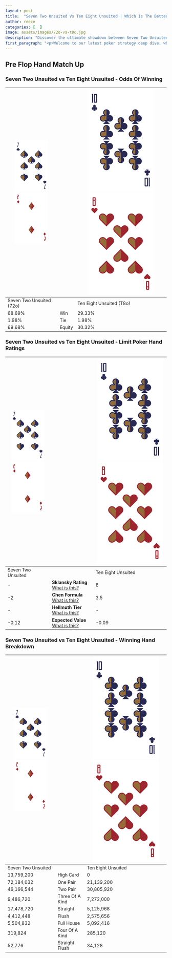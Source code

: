 ```yaml
---
layout: post
title:  "Seven Two Unsuited Vs Ten Eight Unsuited | Which Is The Better Hand In Poker? A Complete Guide"
author: reece
categories: [  ]
image: assets/images/72o-vs-t8o.jpg
description: "Discover the ultimate showdown between Seven Two Unsuited and Ten Eight Unsuited in poker! Uncover the odds, strategies, and scenarios where one hand triumphs over the other. Get ready to up your poker game with this thrilling analysis."
first_paragraph: "<p>Welcome to our latest poker strategy deep dive, where we're pitting two distinct hands against each other in a high-stakes showdown: Seven Two Unsuited vs Ten Eight Unsuited.</p><p>In the dynamic world of poker, every decision counts, and knowing which hand holds the upper hand is key to your success at the table.</p><p>In this article, we'll dissect these two hands, explore the scenarios where one dominates the other, and equip you with the knowledge to make strategic choices that can tip the odds in your favor.</p><p>Get ready to unravel the intriguing dynamics of these poker hands and elevate your game to new heights.</p>"
---
```




[comment]: # (sp0)

## Pre Flop Hand Match Up

<div class="table hand-ratings" markdown="1"> 



### Seven Two Unsuited vs Ten Eight Unsuited - Odds Of Winning


    
| ![image info](assets/images/hand1/7.png) ![image info](assets/images/hand1/2o.png) |  | ![image info](assets/images/hand2/T.png) ![image info](assets/images/hand2/8o.png) |
| -------- | -------- | -------- |
| Seven Two Unsuited (72o) |  | Ten Eight Unsuited (T8o) |
| 68.69% | Win | 29.33% |
| 1.98% | Tie | 1.98% |
| 69.68% | Equity | 30.32% |




[comment]: # (sp1)



### Seven Two Unsuited vs Ten Eight Unsuited - Limit Poker Hand Ratings


    
| ![image info](assets/images/hand1/7.png) ![image info](assets/images/hand1/2o.png) |  | ![image info](assets/images/hand2/T.png) ![image info](assets/images/hand2/8o.png) |
| -------- | -------- | -------- |
| Seven Two Unsuited |  | Ten Eight Unsuited |
| - | **Sklansky Rating** [What is this?](/sklansky-rating-explained) | 8 |
| -2 | **Chen Formula** [What is this?](/chen-formula-explained) | 3.5 |
| - | **Hellmuth Tier** [What is this?](/Hellmuth-tier-explained) | - |
| -0.12 | **Expected Value** [What is this?](/expected-value-explained) | -0.09 |




[comment]: # (sp2)



### Seven Two Unsuited vs Ten Eight Unsuited - Winning Hand Breakdown


    
| ![image info](assets/images/hand1/7.png) ![image info](assets/images/hand1/2o.png) |  | ![image info](assets/images/hand2/T.png) ![image info](assets/images/hand2/8o.png) |
| -------- | -------- | -------- |
| Seven Two Unsuited |  | Ten Eight Unsuited |
| 13,759,200 | High Card | 0 |
| 72,184,032 | One Pair | 21,139,200 |
| 46,166,544 | Two Pair | 30,805,920 |
| 9,486,720 | Three Of A Kind | 7,272,000 |
| 17,478,720 | Straight | 5,125,968 |
| 4,412,448 | Flush | 2,575,656 |
| 5,504,832 | Full House | 5,092,416 |
| 319,824 | Four Of A Kind | 285,120 |
| 52,776 | Straight Flush | 34,128 |




[comment]: # (sp3)



</div>

[comment]: # (sp4)



[comment]: # (sp5)


